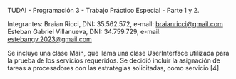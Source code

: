 TUDAI - Programación 3 - Trabajo Práctico Especial - Parte 1 y 2.

Integrantes: Braian Ricci, DNI: 35.562.572, e-mail: braianricci@gmail.com
Esteban Gabriel Villanueva, DNI: 34.759.729, e-mail: estebangv.2023@gmail.com

Se incluye una clase Main, que llama una clase UserInterface utilizada para la prueba de los servicios requeridos.
Se decidió incluir la asignación de tareas a procesadores con las estrategias solicitadas, como servicio [4].
